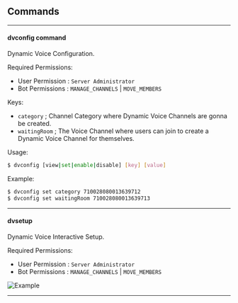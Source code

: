 
## Commands

---
#### dvconfig command
Dynamic Voice Configuration.

Required Permissions:
- User Permission : `Server Administrator`
- Bot Permissions : `MANAGE_CHANNELS` | `MOVE_MEMBERS`

Keys:
- `category` ; Channel Category where Dynamic Voice Channels are gonna be created.
- `waitingRoom` ; The Voice Channel where users can join to create a Dynamic Voice Channel for themselves.

Usage:
```bash
$ dvconfig [view|set|enable|disable] [key] [value]
```

Example:
```bash
$ dvconfig set category 710028080013639712
$ dvconfig set waitingRoom 710028080013639713
```

---
#### dvsetup
Dynamic Voice Interactive Setup.

Required Permissions:
- User Permission : `Server Administrator`
- Bot Permissions : `MANAGE_CHANNELS` | `MOVE_MEMBERS`

![Example](../../assets/dvsetup.png)

---